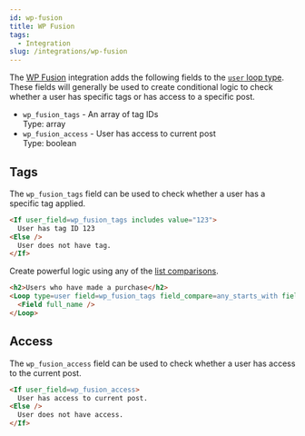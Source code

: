```yaml
---
id: wp-fusion
title: WP Fusion
tags:
  - Integration
slug: /integrations/wp-fusion
---
```

The [WP Fusion](https://wpfusion.com) integration adds the following fields to the [`user` loop type](/dynamic-tags/loop/user). These fields will generally be used to create conditional logic to check whether a user has specific tags or has access to a specific post.

- `wp_fusion_tags` - An array of tag IDs
<br/>Type: array
- `wp_fusion_access` - User has access to current post
<br/>Type: boolean

## Tags

The `wp_fusion_tags` field can be used to check whether a user has a specific tag applied.

```html
<If user_field=wp_fusion_tags includes value="123">
  User has tag ID 123
<Else />
  User does not have tag.
</If>
```

Create powerful logic using any of the [list comparisons](/dynamic-tags/if/#when-the-subject-is-a-list).

```html
<h2>Users who have made a purchase</h2>
<Loop type=user field=wp_fusion_tags field_compare=any_starts_with field_value=purchased>
  <Field full_name />
</Loop>
```

## Access

The `wp_fusion_access` field can be used to check whether a user has access to the current post.

```html
<If user_field=wp_fusion_access>
  User has access to current post.
<Else />
  User does not have access.
</If>
```